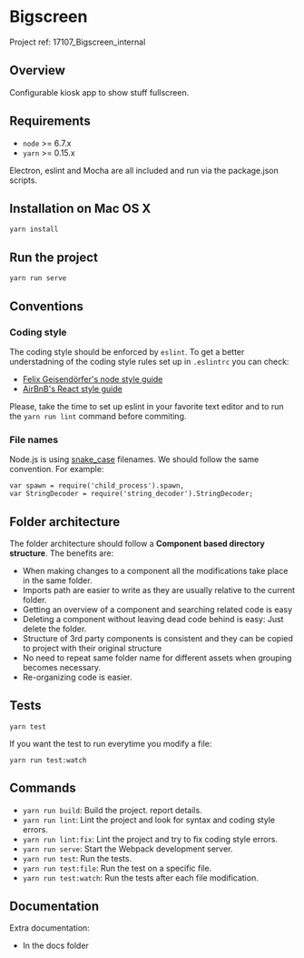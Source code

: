 # Bigscreen

Project ref: 17107_Bigscreen_internal

## Overview

Configurable kiosk app to show stuff fullscreen.

## Requirements

- `node` >= 6.7.x
- `yarn` >= 0.15.x

Electron, eslint and Mocha are all included and run via the package.json scripts.

## Installation on Mac OS X

```shell
yarn install
```

## Run the project

```shell
yarn run serve
```

## Conventions

### Coding style

The coding style should be enforced by `eslint`. To get a better understadning
of the coding style rules set up in `.eslintrc` you can check:

- [Felix Geisendörfer's node style guide](https://github.com/felixge/node-style-guide)
- [AirBnB's React style guide](https://github.com/airbnb/javascript/tree/master/react)

Please, take the time to set up eslint in your favorite text editor and to run
the `yarn run lint` command before commiting.

### File names

Node.js is using [snake_case](https://en.wikipedia.org/wiki/Snake_case)
filenames. We should follow the same convention. For example:

```
var spawn = require('child_process').spawn,
var StringDecoder = require('string_decoder').StringDecoder;
```

## Folder architecture

The folder architecture should follow a **Component based directory
structure**. The benefits are:

- When making changes to a component all the modifications take place in the
  same folder.
- Imports path are easier to write as they are usually relative to the current
  folder.
- Getting an overview of a component and searching related code is easy
- Deleting a component without leaving dead code behind is easy: Just delete
  the folder.
- Structure of 3rd party components is consistent and they can be copied to
  project with their original structure
- No need to repeat same folder name for different assets when grouping
  becomes necessary.
- Re-organizing code is easier.

## Tests

```shell
yarn test
```

If you want the test to run everytime you modify a file:

```shell
yarn run test:watch
```

## Commands

- `yarn run build`: Build the project.
report details.
- `yarn run lint`: Lint the project and look for syntax and coding style errors.
- `yarn run lint:fix`: Lint the project and try to fix coding style errors.
- `yarn run serve`: Start the Webpack development server.
- `yarn run test`: Run the tests.
- `yarn run test:file`: Run the test on a specific file.
- `yarn run test:watch`: Run the tests after each file modification.

## Documentation

Extra documentation:

- In the docs folder
